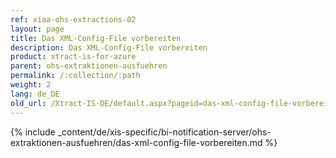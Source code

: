 ```yaml
---
ref: xiaa-ohs-extractions-02
layout: page
title: Das XML-Config-File vorbereiten
description: Das XML-Config-File vorbereiten
product: xtract-is-for-azure
parent: ohs-extraktionen-ausfuehren
permalink: /:collection/:path
weight: 2
lang: de_DE
old_url: /Xtract-IS-DE/default.aspx?pageid=das-xml-config-file-vorbereiten
---
```

{% include _content/de/xis-specific/bi-notification-server/ohs-extraktionen-ausfuehren/das-xml-config-file-vorbereiten.md %}
